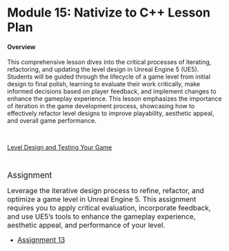 # Module 15: Nativize to C++ Lesson Plan

<h4>Overview</h4>
<p><span>This comprehensive lesson dives into the critical processes of iterating, refactoring, and updating the level design in Unreal Engine 5 (UE5). Students will be guided through the lifecycle of a game level from initial design to final polish, learning to evaluate their work critically, make informed decisions based on player feedback, and implement changes to enhance the gameplay experience. This lesson emphasizes the importance of iteration in the game development process, showcasing how to effectively refactor level designs to improve playability, aesthetic appeal, and overall game performance.</span></p>
<p>&nbsp;</p>
<p><a title="Level Design and Testing Your Game" href="https://vertexschool.instructure.com/courses/463/pages/level-design-and-testing-your-game" data-course-type="wikiPages" data-published="false" data-api-endpoint="https://vertexschool.instructure.com/api/v1/courses/463/pages/level-design-and-testing-your-game" data-api-returntype="Page"><span>Level Design and Testing Your Game</span></a></p>
<p>&nbsp;</p>
<p><span style="font-size: 14pt;">Assignment</span></p>
<p><span style="font-size: 12pt;">Leverage the iterative design process to refine, refactor, and optimize a game level in Unreal Engine 5. This assignment requires you to apply critical evaluation, incorporate feedback, and use UE5’s tools to enhance the gameplay experience, aesthetic appeal, and performance of your level.</span></p>
<ul>
    <li><a title="Assignment 13: Iteration, Refactor, Updates, Level Design" href="https://vertexschool.instructure.com/courses/463/assignments/3224" data-course-type="assignments" data-published="false" data-api-endpoint="https://vertexschool.instructure.com/api/v1/courses/463/assignments/3224" data-api-returntype="Assignment"><span style="font-size: 12pt;">Assignment 13</span></a></li>
</ul>
<p>&nbsp;</p>